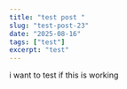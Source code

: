 ```yaml
---
title: "test post "
slug: "test-post-23"
date: "2025-08-16"
tags: ["test"]
excerpt: "test"
---
```


i want to test if this is working